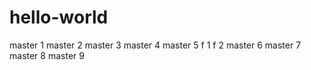 # hello-world
master 1
master 2
master 3
master 4
master 5
f 1
f 2
master 6
master 7
master 8
master 9
